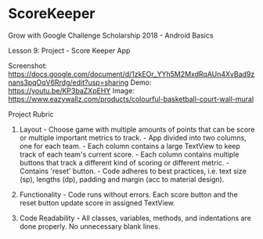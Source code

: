 # ScoreKeeper

Grow with Google Challenge Scholarship 2018 - Android Basics

Lesson 9: Project - Score Keeper App

Screenshot: https://docs.google.com/document/d/1zkEOr_YYh5M2MxdRqAUn4XvBad9znans3pqOqV6Rrdg/edit?usp=sharing
Demo:       https://youtu.be/KP3baZXpEHY
Image:      https://www.eazywallz.com/products/colourful-basketball-court-wall-mural

Project Rubric

1. Layout - Choose game with multiple amounts of points that can be score or multiple important metrics to track.
          - App divided into two columns, one for each team.
          - Each column contains a large TextView to keep track of each team's current score.
          - Each column contains multiple buttons that track a different kind of scoring or different metric.
          - Contains 'reset' button.
          - Code adheres to best practices, i.e. text size (sp), lengths (dp), padding and margin (acc to material design).
          
2. Functionality - Code runs without errors. Each score button and the reset button update score in assigned TextView.

3. Code Readability - All classes, variables, methods, and indentations are done properly. No unnecessary blank lines.

